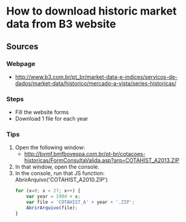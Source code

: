 # How to download historic market data from B3 website
## Sources
### Webpage
   * http://www.b3.com.br/pt_br/market-data-e-indices/servicos-de-dados/market-data/historico/mercado-a-vista/series-historicas/

### Steps
* Fill the website forms
* Download 1 file for each year


### Tips
1. Open the following window:
    * http://bvmf.bmfbovespa.com.br/pt-br/cotacoes-historicas/FormConsultaValida.asp?arq=COTAHIST_A2013.ZIP
2. In that window, open the console.
3. In the console, run that JS function: AbrirArquivo('COTAHIST_A2010.ZIP')
    ```javascript
    for (x=0; x < 27; x++) {
        var year = 1994 + x;
        var file = 'COTAHIST_A' + year + '.ZIP';
        AbrirArquivo(file);
    }
    ```
